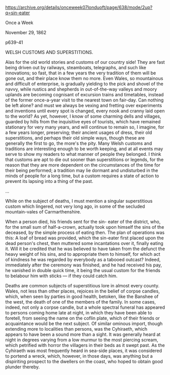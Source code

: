 https://archive.org/details/onceweek07londuoft/page/638/mode/2up?q=sin-eater

Once a Week

November 29, 1862

p639-41


WELSH CUSTOMS AND SUPERSTITIONS.

Alas for the old world stories and customs of our country side! They are fast being driven out by railways, steamboats, telegraphs, and such like innovations; so fast, that in a few years the very tradition of them will be gone out, and their place know them no more. Even Wales, so mountainous and difficult of enterprise, is gradually yielding to the pick and shovel of the navvy, while rustics and shepherds in out-of-the-way valleys and moory uplands are becoming cognisant of excursion trains and timetables, instead of the former once-a-year visit to the nearest town on fair-day. Can nothing be left alone? and must we always be vexing and fretting over experiments and inventions until every spot is changed, every nook and cranny laid open to the world? As yet, however, I know of some charming dells and villages, guarded by hills from the inquisitive eyes of tourists, which have remained stationary for very many years, and will continue to remain so, I imagine, for a few years longer, preserving; their ancient usages of dress, their old superstitions, and perhaps their old simple ways, though these are generally the first to go, the more's the pity. Many Welsh customs and traditions are interesting enough to be worth keeping, and at all events may serve to show my readers to what manner of people they belonged. I think that customs are apt to die out sooner than superstitions or legends, for the reason that they are more dependent on the circumstances of the time for their being performed; a tradition may lie dormant and undisturbed in the minds of people for a long time, but a custom requires a state of action to prevent its lapsing into a thing of the past.

...

While on the subject of deaths, I must mention a singular superstitious custom which lingered, not very long ago, in some of the secluded mountain-vales of Carmarthenshire.

When a person died, his friends sent for the sin- eater of the district, who, for the small sum of half-a-crown, actually took upon himself the sins of the deceased, by the simple process of eating then. The plan of operations was this: A loaf of bread was provided, which the sin-eater first placed upon the dead person's chest, then muttered some incantations over it, finally eating it. Will it be credited that he was believed to have taken from the defunct the heavy weight of his sins, and to appropriate them to himself, for which act of kindness he was regarded by everybody as a tabooed outcast? Indeed, immediately after the ceremony was finished, and he had received his pay, he vanished in double quick time, it being the usual custom for the friends to belabour him with sticks — if they could catch him.

Deaths are common subjects of superstitious lore in almost every county. Wales, not less than other places, rejoices in the belief of corpse candles, which, when seen by parties in good health, betoken, like the Banshee of the west, the death of one of the members of the family. In some cases, indeed, not only a corpse candle, but a whole spectral funeral has appeared to persons coming home late at night, in which they have been able to foretell, from seeing the name on the coflin plate, which of their friends or acquaintance would be the next subject. Of similar ominous import, though extending more to localities than persons, was the Cyhiraeth, which appears to have been a sound more than a sight. It was generally heard at night in degrees varying from a low murmur to the most piercing scream, which petrified with horror the villagers in their beds as it swept past. As the Cyhiraeth was most frequently heard in sea-side places, it was considered to portend a wreck, which, however, in those days, was anything but a dispiriting prospect to the dwellers on the coast, who hoped to obtain good plunder thereby.
